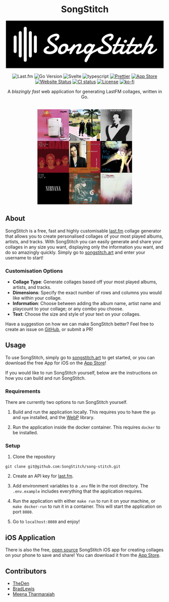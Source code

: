 <div align="center">

# SongStitch

</div>

<p align="center">
  <img alt="SongStitch Logo" src="assets/songstitch_background.png" width="500px"/>
</p>

<div align="center">

![Last.fm](https://img.shields.io/badge/Last.fm-%23D51007.svg?style=flat-square&logo=lastdotfm&logoColor=ffffff)
![Go Version](https://img.shields.io/github/go-mod/go-version/SongStitch/song-stitch?style=flat-square&logo=go)
![Svelte](https://img.shields.io/badge/svelte-%23f1413d.svg?style=flat-square&logo=svelte&logoColor=white)
![typescript](https://img.shields.io/badge/typescript-%233178C6.svg?style=flat-square&logo=typescript&logoColor=white)
[![Prettier](https://img.shields.io/badge/Prettier-%23F7B93E.svg?style=flat-square&logo=prettier&logoColor=black)](https://github.com/prettier/prettier)
[![App Store](https://img.shields.io/badge/App_Store-0D96F6?style=flat-square&logo=app-store&logoColor=white)](https://apps.apple.com/au/app/songstitch/id6450189672)
[![Website Status](https://img.shields.io/website?label=songstitch.art&style=flat-square&url=https%3A%2F%2Fsongstitch.art%2F)](https://songstitch.art/)
[![CI status](https://img.shields.io/github/actions/workflow/status/SongStitch/song-stitch/ci-cd.yml?branch=main&style=flat-square&logo=github)](https://github.com/SongStitch/song-stitch/actions?query=branch%3Amain)
[![License](https://img.shields.io/github/license/SongStitch/song-stitch?style=flat-square)](/LICENSE)
[![ko-fi](https://ko-fi.com/img/githubbutton_sm.svg)](https://ko-fi.com/P5P3NPGIU)

</div>

<div align="center">
A <em>blazingly fast</em> web application for generating LastFM collages, written in Go.
</div>

<br/>

<p align="center">
  <img alt="SongStitch Collage" src="https://raw.githubusercontent.com/SongStitch/song-stitch/main/docs/collage.png" width="300px"/>
</p>

## About

SongStitch is a free, fast and highly customisable [last.fm]("https://last.fm") collage generator that allows you to create personalised collages of your most played albums, artists, and tracks. With SongStitch you can easily generate and share your collages in any size you want, displaying only the information you want, and do so amazingly quickly. Simply go to [songstitch.art](https://songstitch.art) and enter your username to start!

### Customisation Options

- **Collage Type**: Generate collages based off your most played albums, artists, and tracks.
- **Dimensions**: Specify the exact number of rows and columns you would like within your collage.
- **Information**: Choose between adding the album name, artist name and playcount to your collage; or any combo you choose.
- **Text**: Choose the size and style of your text on your collages.

Have a suggestion on how we can make SongStitch better? Feel free to create an issue on [GitHub](https://github.com/SongStitch/song-stitch/issues/new), or submit a PR!

## Usage

To use SongStitch, simply go to [songstitch.art](songstitch.art) to get started, or you can download the free App for iOS on the [App Store](https://apps.apple.com/au/app/songstitch/id6450189672)!

If you would like to run SongStitch yourself, below are the instructions on how you can build and run SongStitch.

### Requirements

There are currently two options to run SongStitch yourself.

1. Build and run the application locally. This requires you to have the `go` and `npm` installed, and the [WebP](https://developers.google.com/speed/webp/) library.

2. Run the application inside the docker container. This requires `docker` to be installed.

### Setup

1. Clone the repository

```shell
git clone git@github.com:SongStitch/song-stitch.git
```

2. Create an API key for [last.fm](https://www.last.fm/api).

3. Add environment variables to a `.env` file in the root directory. The `.env.example` includes everything that the application requires.

4. Run the application with either `make run` to run it on your machine, or `make docker-run` to run it in a container. This will start the application on port `8080`.

5. Go to `localhost:8080` and enjoy!

## iOS Application

There is also the free, [open source](https://github.com/SongStitch/songstitch-ios) SongStitch iOS app for creating collages on your phone to save and share! You can download it from the [App Store](https://apps.apple.com/au/app/songstitch/id6450189672).

## Contributors

- [TheDen](https://github.com/TheDen)
- [BradLewis](https://github.com/BradLewis)
- [Meena Tharmarajah](https://www.linkedin.com/in/meenatharmarajah/)
